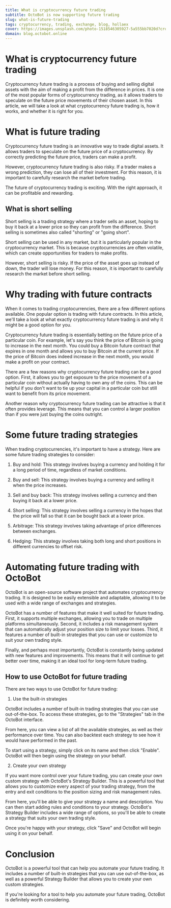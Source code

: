 ```yaml
---
title: What is cryptocurrency future trading
subtitle: OctoBot is now supporting future trading
slug: what-is-future-trading
tags: cryptocurrency, trading, exchange, blog, hollaex
cover: https://images.unsplash.com/photo-1518546305927-5a555bb7020d?crop=entropy&cs=tinysrgb&fm=jpg&ixid=MnwyNTk3OTl8MHwxfHNlYXJjaHwxfHxjcnlwdG9jdXJyZW5jeXxlbnwwfHx8fDE2NTk4MjE0ODQ&ixlib=rb-1.2.1&q=80
domain: blog.octobot.online
--- 
```


# What is cryptocurrency future trading

Cryptocurrency future trading is a process of buying and selling digital assets with the aim of making a profit from the difference in prices. It is one of the most popular forms of cryptocurrency trading, as it allows traders to speculate on the future price movements of their chosen asset. In this article, we will take a look at what cryptocurrency future trading is, how it works, and whether it is right for you.

# What is future trading

Cryptocurrency future trading is an innovative way to trade digital assets. It allows traders to speculate on the future price of a cryptocurrency. By correctly predicting the future price, traders can make a profit.

However, cryptocurrency future trading is also risky. If a trader makes a wrong prediction, they can lose all of their investment. For this reason, it is important to carefully research the market before trading.

The future of cryptocurrency trading is exciting. With the right approach, it can be profitable and rewarding.

## What is short selling

Short selling is a trading strategy where a trader sells an asset, hoping to buy it back at a lower price so they can profit from the difference. Short selling is sometimes also called "shorting" or "going short".

Short selling can be used in any market, but it is particularly popular in the cryptocurrency market. This is because cryptocurrencies are often volatile, which can create opportunities for traders to make profits.

However, short selling is risky. If the price of the asset goes up instead of down, the trader will lose money. For this reason, it is important to carefully research the market before short selling.

# Why trading with future contracts

When it comes to trading cryptocurrencies, there are a few different options available. One popular option is trading with future contracts. In this article, we'll take a look at what exactly cryptocurrency future trading is and why it might be a good option for you.

Cryptocurrency future trading is essentially betting on the future price of a particular coin. For example, let's say you think the price of Bitcoin is going to increase in the next month. You could buy a Bitcoin future contract that expires in one month and allows you to buy Bitcoin at the current price. If the price of Bitcoin does indeed increase in the next month, you would make a profit on your contract.

There are a few reasons why cryptocurrency future trading can be a good option. First, it allows you to get exposure to the price movement of a particular coin without actually having to own any of the coins. This can be helpful if you don't want to tie up your capital in a particular coin but still want to benefit from its price movement.

Another reason why cryptocurrency future trading can be attractive is that it often provides leverage. This means that you can control a larger position than if you were just buying the coins outright.

# Some future trading strategies

When trading cryptocurrencies, it's important to have a strategy. Here are some future trading strategies to consider:

1. Buy and hold: This strategy involves buying a currency and holding it for a long period of time, regardless of market conditions.

2. Buy and sell: This strategy involves buying a currency and selling it when the price increases.

3. Sell and buy back: This strategy involves selling a currency and then buying it back at a lower price.

4. Short selling: This strategy involves selling a currency in the hopes that the price will fall so that it can be bought back at a lower price.

5. Arbitrage: This strategy involves taking advantage of price differences between exchanges.

6. Hedging: This strategy involves taking both long and short positions in different currencies to offset risk.

# Automating future trading with OctoBot

OctoBot is an open-source software project that automates cryptocurrency trading. It is designed to be easily extensible and adaptable, allowing it to be used with a wide range of exchanges and strategies.

OctoBot has a number of features that make it well suited for future trading. First, it supports multiple exchanges, allowing you to trade on multiple platforms simultaneously. Second, it includes a risk management system that can automatically adjust your position size to limit your losses. Third, it features a number of built-in strategies that you can use or customize to suit your own trading style.

Finally, and perhaps most importantly, OctoBot is constantly being updated with new features and improvements. This means that it will continue to get better over time, making it an ideal tool for long-term future trading.

## How to use OctoBot for future trading

There are two ways to use OctoBot for future trading:

1. Use the built-in strategies

OctoBot includes a number of built-in trading strategies that you can use out-of-the-box. To access these strategies, go to the "Strategies" tab in the OctoBot interface.

From here, you can view a list of all the available strategies, as well as their performance over time. You can also backtest each strategy to see how it would have performed in the past.

To start using a strategy, simply click on its name and then click "Enable". OctoBot will then begin using the strategy on your behalf.

2. Create your own strategy

If you want more control over your future trading, you can create your own custom strategy with OctoBot's Strategy Builder. This is a powerful tool that allows you to customize every aspect of your trading strategy, from the entry and exit conditions to the position sizing and risk management rules.

From here, you'll be able to give your strategy a name and description. You can then start adding rules and conditions to your strategy. OctoBot's Strategy Builder includes a wide range of options, so you'll be able to create a strategy that suits your own trading style.

Once you're happy with your strategy, click "Save" and OctoBot will begin using it on your behalf.

# Conclusion

OctoBot is a powerful tool that can help you automate your future trading. It includes a number of built-in strategies that you can use out-of-the-box, as well as a powerful Strategy Builder that allows you to create your own custom strategies.

If you're looking for a tool to help you automate your future trading, OctoBot is definitely worth considering.
